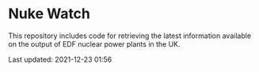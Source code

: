 # Nuke Watch

This repository includes code for retrieving the latest information available on the output of EDF nuclear power plants in the UK.

Last updated: 2021-12-23 01:56